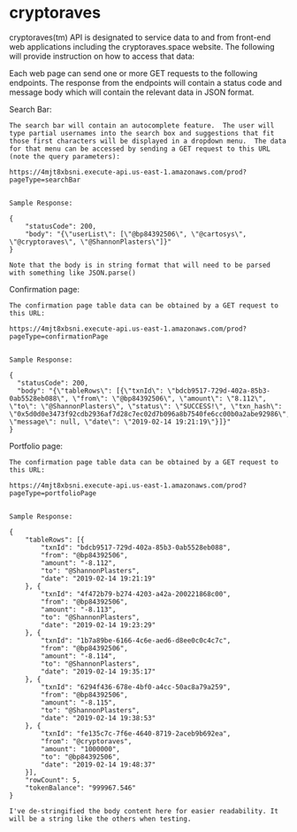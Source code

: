 # cryptoraves
cryptoraves(tm) API is designated to service data to and from front-end web applications including the cryptoraves.space website.  The following will provide instruction on how to access that data:

Each web page can send one or more GET requests to the following endpoints. The response from the endpoints will contain a status code and message body which will contain the relevant data in JSON format.
 

Search Bar:

	The search bar will contain an autocomplete feature.  The user will type partial usernames into the search box and suggestions that fit those first characters will be displayed in a dropdown menu.  The data for that menu can be accessed by sending a GET request to this URL (note the query parameters):

	https://4mjt8xbsni.execute-api.us-east-1.amazonaws.com/prod?pageType=searchBar


	Sample Response:

	{
		"statusCode": 200,
		"body": "{\"userList\": [\"@bp84392506\", \"@cartosys\", \"@cryptoraves\", \"@ShannonPlasters\"]}"
	}

	Note that the body is in string format that will need to be parsed with something like JSON.parse()


Confirmation page:

	The confirmation page table data can be obtained by a GET request to this URL:

	https://4mjt8xbsni.execute-api.us-east-1.amazonaws.com/prod?pageType=confirmationPage


	Sample Response:

	{
	  "statusCode": 200,
	  "body": "{\"tableRows\": [{\"txnId\": \"bdcb9517-729d-402a-85b3-0ab5528eb088\", \"from\": \"@bp84392506\", \"amount\": \"8.112\", \"to\": \"@ShannonPlasters\", \"status\": \"SUCCESS!\", \"txn_hash\": \"0x5d0d0e3473f92cdb2936af7d28c7ec02d7b096a8b7540fe6cc00b0a2abe92986\", \"message\": null, \"date\": \"2019-02-14 19:21:19\"}]}"
	}

Portfolio page:

	The confirmation page table data can be obtained by a GET request to this URL:

	https://4mjt8xbsni.execute-api.us-east-1.amazonaws.com/prod?pageType=portfolioPage


	Sample Response:

	{
		"tableRows": [{
			"txnId": "bdcb9517-729d-402a-85b3-0ab5528eb088",
			"from": "@bp84392506",
			"amount": "-8.112",
			"to": "@ShannonPlasters",
			"date": "2019-02-14 19:21:19"
		}, {
			"txnId": "4f472b79-b274-4203-a42a-200221868c00",
			"from": "@bp84392506",
			"amount": "-8.113",
			"to": "@ShannonPlasters",
			"date": "2019-02-14 19:23:29"
		}, {
			"txnId": "1b7a89be-6166-4c6e-aed6-d8ee0c0c4c7c",
			"from": "@bp84392506",
			"amount": "-8.114",
			"to": "@ShannonPlasters",
			"date": "2019-02-14 19:35:17"
		}, {
			"txnId": "6294f436-678e-4bf0-a4cc-50ac8a79a259",
			"from": "@bp84392506",
			"amount": "-8.115",
			"to": "@ShannonPlasters",
			"date": "2019-02-14 19:38:53"
		}, {
			"txnId": "fe135c7c-7f6e-4640-8719-2aceb9b692ea",
			"from": "@cryptoraves",
			"amount": "1000000",
			"to": "@bp84392506",
			"date": "2019-02-14 19:48:37"
		}],
		"rowCount": 5,
		"tokenBalance": "999967.546"
	}

	I've de-stringified the body content here for easier readability. It will be a string like the others when testing.

